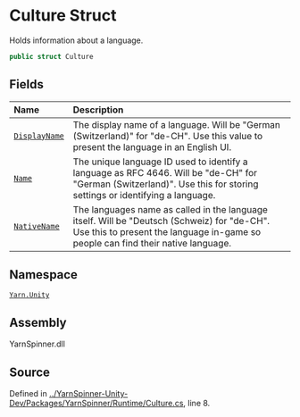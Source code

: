 # Culture Struct

Holds information about a language.


```csharp
public struct Culture
```



## Fields
|Name|Description|
|:---|:---|
|[`DisplayName`](/api/csharp/yarn.unity/culture.displayname.md)| The display name of a language. Will be "German (Switzerland)" for "de-CH". Use this value to present the language in an English UI. |
|[`Name`](/api/csharp/yarn.unity/culture.name.md)| The unique language ID used to identify a language as RFC 4646. Will be "de-CH" for "German (Switzerland)". Use this for storing settings or identifying a language. |
|[`NativeName`](/api/csharp/yarn.unity/culture.nativename.md)| The languages name as called in the language itself. Will be "Deutsch (Schweiz) for "de-CH". Use this to present the language in-game so people can find their native language. |
## Namespace
[`Yarn.Unity`](/api/csharp/yarn.unity/README.md)

## Assembly
YarnSpinner.dll

## Source
Defined in [../YarnSpinner-Unity-Dev/Packages/YarnSpinner/Runtime/Culture.cs](https://github.com/YarnSpinnerTool/YarnSpinner-Unity//blob/develop/Runtime/Culture.cs#L8), line 8.
